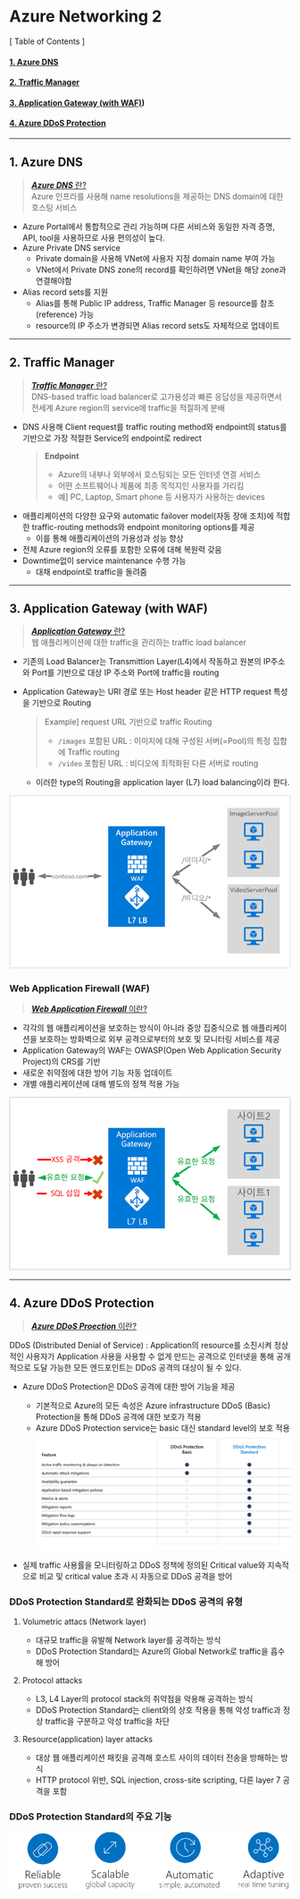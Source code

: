 # Azure Networking 2

[ Table of Contents ]

#### [1. Azure DNS](#1-azure-dns)

#### [2. Traffic Manager](#2-traffic-manager)

#### [3. Application Gateway (with WAF)](#3-application-gateway-with-waf))

#### [4. Azure DDoS Protection](#4-azure-ddos-protection)

---

## 1. Azure DNS

> [_**Azure DNS**_ 란?](https://docs.microsoft.com/ko-kr/azure/dns/dns-overview)  
> Azure 인프라를 사용해 name resolutions을 제공하는 DNS domain에 대한 호스팅 서비스

- Azure Portal에서 통합적으로 관리 가능하며 다른 서비스와 동일한 자격 증명, API, tool을 사용하므로 사용 편의성이 높다.
- Azure Private DNS service
  - Private domain을 사용해 VNet에 사용자 지정 domain name 부여 가능
  - VNet에서 Private DNS zone의 record를 확인하려면 VNet을 해당 zone과 연결해야함
- Alias record sets를 지원
  - Alias를 통해 Public IP address, Traffic Manager 등 resource를 참조(reference) 가능
  - resource의 IP 주소가 변경되면 Alias record sets도 자체적으로 업데이트

---

## 2. Traffic Manager

> [_**Traffic Manager**_ 란?](https://docs.microsoft.com/ko-kr/azure/traffic-manager/traffic-manager-overview)  
> DNS-based traffic load balancer로 고가용성과 빠른 응답성을 제공하면서 전세계 Azure region의 service에 traffic을 적절하게 분배

- DNS 사용해 Client request를 traffic routing method와 endpoint의 status를 기반으로 가장 적절한 Service의 endpoint로 redirect
  > **Endpoint**
  > - Azure의 내부나 외부에서 호스팅되는 모든 인터넷 연결 서비스
  > - 어떤 소프트웨어나 제품에 최종 목적지인 사용자를 가리킴
  > - 예] PC, Laptop, Smart phone 등 사용자가 사용하는 devices
- 애플리케이션의 다양한 요구와 automatic failover model(자동 장애 조치)에 적합한 traffic-routing methods와 endpoint monitoring options를 제공
  - 이를 통해 애플리케이션의 가용성과 성능 향상
- 전체 Azure region의 오류를 포함한 오류에 대해 복원력 갖음
- Downtime없이 service maintenance 수행 가능
  - 대채 endpoint로 traffic을 돌려줌

---

## 3. Application Gateway (with WAF)

> [_**Application Gateway**_ 란?](https://docs.microsoft.com/ko-kr/azure/application-gateway/overview)  
> 웹 애플리케이션에 대한 traffic을 관리하는 traffic load balancer

- 기존의 Load Balancer는 Transmittion Layer(L4)에서 작동하고 원본의 IP주소와 Port를 기반으로 대상 IP 주소와 Port에 traffic을 routing
- Application Gateway는 URI 경로 또는 Host header 같은 HTTP request 특성을 기반으로 Routing
  > Example] request URL 기반으로 traffic Routing
  > - `/images` 포함된 URL : 이미지에 대해 구성된 서버(=Pool)의 특정 집합에 Traffic routing
  > - `/video` 포함된 URL : 비디오에 최적화된 다른 서버로 routing  

  - 이러한 type의 Routing을 application layer (L7) load balancing이라 한다.
  
![application_gateway_overview_img](./img/Application_Gateway_overview.png)

### Web Application Firewall (WAF)

> [_**Web Application Firewall**_ 이란?](https://docs.microsoft.com/ko-kr/azure/web-application-firewall/overview)  

- 각각의 웹 애플리케이션을 보호하는 방식이 아니라 중앙 집중식으로 웹 애플리케이션을 보호하는 방화벽으로 외부 공격으로부터의 보호 및 모니터링 서비스를 제공
- Application Gateway의 WAF는 OWASP(Open Web Application Security Project)의 CRS를 기반
- 새로운 취약점에 대한 방어 기능 자동 업데이트
- 개별 애플리케이션에 대해 별도의 정책 적용 가능

![application_gateway_WAF_img](./img/Application_Gateway_WAF.png)


---

## 4. Azure DDoS Protection

> [_**Azure DDoS Proection**_ 이란?](https://docs.microsoft.com/ko-kr/azure/virtual-network/ddos-protection-overview)

DDoS (Distributed Denial of Service)
: Application의 resource를 소진시켜 정상적인 사용자가 Application 사용을 사용할 수 없게 만드는 공격으로 인터넷을 통해 공개적으로 도달 가능한 모든 엔드포인트는 DDoS 공격의 대상이 될 수 있다.

- Azure DDoS Protection은 DDoS 공격에 대한 방어 기능을 제공
  - 기본적으로 Azure의 모든 속성은 Azure infrastructure DDoS (Basic) Protection을 통해 DDoS 공격에 대한 보호가 적용
  - Azure DDoS Protection service는 basic 대신 standard level의 보호 적용
  ![ddos_protection_img](./img/Azure_DDoS_Protection.png)

- 실제 traffic 사용률을 모니터링하고 DDoS 정책에 정의된 Critical value와 지속적으로 비교 및 critical value 초과 시 자동으로 DDoS 공격을 방어

### DDoS Protection Standard로 완화되는 DDoS 공격의 유형

1. Volumetric attacs (Network layer)
     - 대규모 traffic을 유발해 Network layer를 공격하는 방식
     - DDoS Protection Standard는 Azure의 Global Network로 traffic을 흡수해 방어

2. Protocol attacks
     - L3, L4 Layer의 protocol stack의 취약점을 악용해 공격하는 방식
     - DDoS Protection Standard는 client와의 상호 작용을 통해 악성 traffic과 정상 traffic을 구분하고 악성 traffic을 차단
  
3. Resource(application) layer attacks
    - 대상 웹 애플리케이션 패킷을 공격해 호스트 사이의 데이터 전송을 방해하는 방식
    - HTTP protocol 위반, SQL injection, cross-site scripting, 다른 layer 7 공격을 포함

### DDoS Protection Standard의 주요 기능
![ddos_protection_function_img](./img/Azure_DDoS_Protection_Standard_Function.png)

